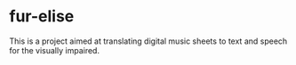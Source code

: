 # fur-elise
This is a project aimed at translating digital music sheets to text and speech for the visually impaired.
